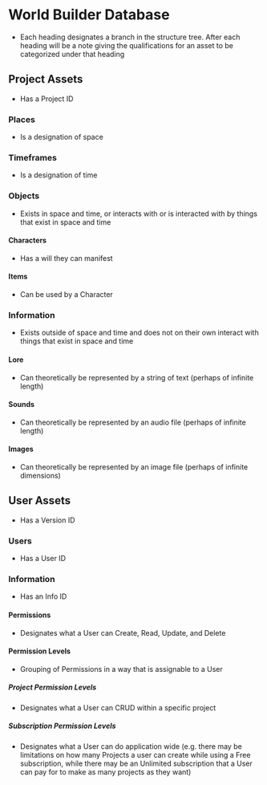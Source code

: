 # World Builder Database

- Each heading designates a branch in the structure tree. After each heading will be a note giving the qualifications for an asset to be categorized under that heading

## Project Assets

- Has a Project ID

### Places

- Is a designation of space

### Timeframes

- Is a designation of time

### Objects

- Exists in space and time, or interacts with or is interacted with by things that exist in space and time

#### Characters

- Has a will they can manifest

#### Items

- Can be used by a Character

### Information

- Exists outside of space and time and does not on their own interact with things that exist in space and time

#### Lore

- Can theoretically be represented by a string of text (perhaps of infinite length)

#### Sounds

- Can theoretically be represented by an audio file (perhaps of infinite length)

#### Images

- Can theoretically be represented by an image file (perhaps of infinite dimensions)

## User Assets

- Has a Version ID

### Users

- Has a User ID

### Information

- Has an Info ID

#### Permissions

- Designates what a User can Create, Read, Update, and Delete

#### Permission Levels

- Grouping of Permissions in a way that is assignable to a User

##### Project Permission Levels

- Designates what a User can CRUD within a specific project

##### Subscription Permission Levels

- Designates what a User can do application wide (e.g. there may be limitations on how many Projects a user can create while using a Free subscription, while there may be an Unlimited subscription that a User can pay for to make as many projects as they want)